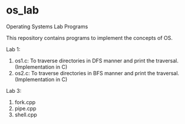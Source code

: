 # os_lab
Operating Systems Lab Programs

This repository contains programs to implement the concepts of OS.

Lab 1:
1. os1.c: To traverse directories in DFS manner and print the traversal.(Implementation in C)
2. os2.c: To traverse directories in BFS manner and print the traversal.(Implementation in C)

Lab 3:
1. fork.cpp 
2. pipe.cpp
3. shell.cpp



